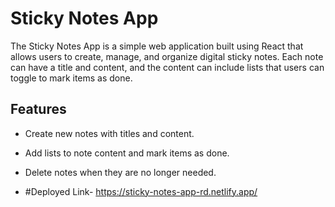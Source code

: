 # Sticky Notes App

The Sticky Notes App is a simple web application built using React that allows users to create, manage, and organize digital sticky notes. Each note can have a title and content, and the content can include lists that users can toggle to mark items as done.

## Features

- Create new notes with titles and content.
- Add lists to note content and mark items as done.
- Delete notes when they are no longer needed.

- #Deployed Link- https://sticky-notes-app-rd.netlify.app/
